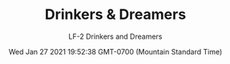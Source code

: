 ---
category: "wall-covering"
date: Wed Jan 27 2021 19:52:38 GMT-0700 (Mountain Standard Time)
description: "null"
designer: "Lesley Frenz"
href: "https://www.areaenvironments.com/lesle-frenz"
image_primary: "./img/LF_DrinkersAndDreamers_Art.jpg"
image_secondary: "./img/LF_DrinkersAndDreamers_Interior.jpg"
image_thumb: "./img/Lesley+Frenz.png"
manufacturer: "Area Environments"
slug: "/manufacturers/area-environments/wall-covering/drinkers-dreamers"
slug_destination: area-environments,
subtitle: "LF-2  Drinkers and Dreamers"
tags:
  - "area-environments"
  - "wall-covering"
title: "Drinkers & Dreamers"
---
